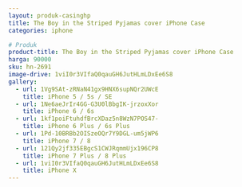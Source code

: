 ```yaml
---
layout: produk-casinghp
title: The Boy in the Striped Pyjamas cover iPhone Case
categories: iphone

# Produk
product-title: The Boy in the Striped Pyjamas cover iPhone Case
harga: 90000
sku: hn-2691
image-drive: 1viI0r3VIfaQ0qauGH6JutHLmLDxEe6S8
gallery:
  - url: 1Vg9SAt-zRNaN41gx9HNX6supNQr2UWcE
    title: iPhone 5 / 5s / SE
  - url: 1Ne6aeJrIr4GG-G3U0lBbgIK-jrzoxXor
    title: iPhone 6 / 6s
  - url: 1kf1poiFtuhdfBrcXDaz5n8WzN7POS47-
    title: iPhone 6 Plus / 6s Plus
  - url: 1Pd-10BRBb2OISzeOQr7Y9DGL-um5jWP6
    title: iPhone 7 / 8
  - url: 121Qy2jf335EBgcS1CWJRqmmUjx196CP8
    title: iPhone 7 Plus / 8 Plus
  - url: 1viI0r3VIfaQ0qauGH6JutHLmLDxEe6S8
    title: iPhone X
---
```

